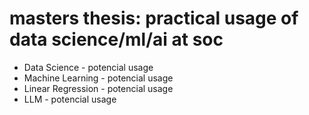 # masters thesis: practical usage of data science/ml/ai at soc 

- Data Science - potencial usage
- Machine Learning - potencial usage
- Linear Regression - potencial usage
- LLM - potencial usage
